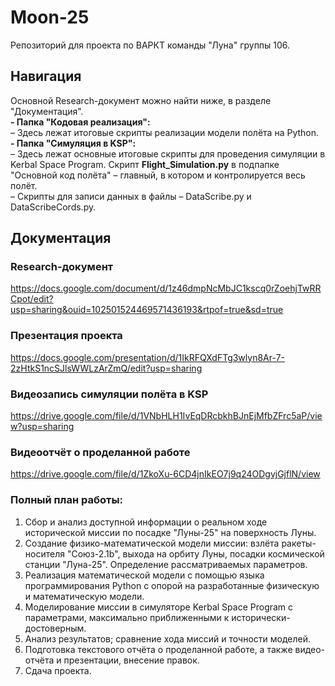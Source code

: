 # Moon-25
Репозиторий для проекта по ВАРКТ команды "Луна" группы 106.
## Навигация
Основной Research-документ можно найти ниже, в разделе "Документация".\
**- Папка "Кодовая реализация":**\
 – Здесь лежат итоговые скрипты реализации модели полёта на Python.\
**- Папка "Симуляция в KSP":**\
 – Здесь лежат основные итоговые скрипты для проведения симуляции в Kerbal Space Program. Скрипт **Flight_Simulation.py** в подпапке "Основной код полёта" – главный, в котором и контролируется весь полёт.\
 – Скрипты для записи данных в файлы – DataScribe.py и DataScribeCords.py.
## Документация
### Research-документ
https://docs.google.com/document/d/1z46dmpNcMbJC1kscq0rZoehjTwRRCpot/edit?usp=sharing&ouid=102501524469571436193&rtpof=true&sd=true
### Презентация проекта
https://docs.google.com/presentation/d/1IkRFQXdFTg3wlyn8Ar-7-2zHtkS1ncSJlsWWLzArZmQ/edit?usp=sharing
### Видеозапись симуляции полёта в KSP
https://drive.google.com/file/d/1VNbHLH1IvEqDRcbkhBJnEjMfbZFrc5aP/view?usp=sharing
### Видеоотчёт о проделанной работе
https://drive.google.com/file/d/1ZkoXu-6CD4jnIkEO7j9q24ODgvjGjflN/view
### Полный план работы:
1. Сбор и анализ доступной информации о реальном ходе исторической миссии по посадке "Луны-25" на поверхность Луны.
2. Создание физико-математической модели миссии: взлёта ракеты-носителя "Союз-2.1b", выхода на орбиту Луны, посадки космической станции "Луна-25". Определение рассматриваемых параметров.
3. Реализация математической модели с помощью языка программирования Python с опорой на разработанные физическую и математическую модели.
4. Моделирование миссии в симуляторе Kerbal Space Program с параметрами, максимально приближенными к исторически-достоверным.
5. Анализ результатов; сравнение хода миссий и точности моделей.
6. Подготовка текстового отчёта о проделанной работе, а также видео-отчёта и презентации, внесение правок.
7. Сдача проекта.

